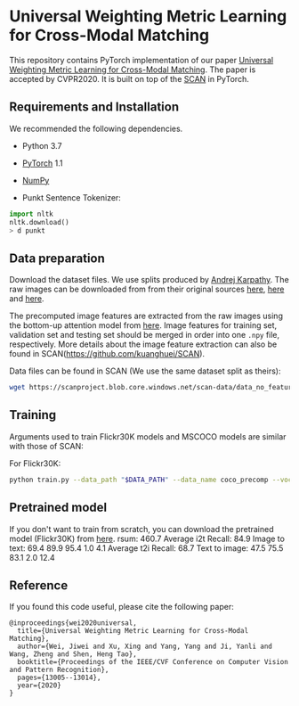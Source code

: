 # Universal Weighting Metric Learning for Cross-Modal Matching
This repository contains PyTorch implementation of our paper [Universal Weighting Metric Learning for Cross-Modal Matching](https://arxiv.org/abs/2010.03403).
The paper is accepted by CVPR2020. It is built on top of the [SCAN](https://github.com/kuanghuei/SCAN) in PyTorch.


## Requirements and Installation
We recommended the following dependencies.

* Python 3.7
* [PyTorch](http://pytorch.org/) 1.1
* [NumPy](http://www.numpy.org/) 

* Punkt Sentence Tokenizer:
```python
import nltk
nltk.download()
> d punkt
```


## Data preparation

Download the dataset files. We use splits produced by [Andrej Karpathy](http://cs.stanford.edu/people/karpathy/deepimagesent/). The raw images can be downloaded from from their original sources [here](http://nlp.cs.illinois.edu/HockenmaierGroup/Framing_Image_Description/KCCA.html), [here](http://shannon.cs.illinois.edu/DenotationGraph/) and [here](http://mscoco.org/).

The precomputed image features are extracted from the raw images using the bottom-up attention model from [here](https://github.com/peteanderson80/bottom-up-attention). Image features for training set, validation set and testing set should be merged in order into one `.npy` file, respectively. More details about the image feature extraction can also be found in SCAN(https://github.com/kuanghuei/SCAN).

Data files can be found in SCAN (We use the same dataset split as theirs):

```bash
wget https://scanproject.blob.core.windows.net/scan-data/data_no_feature.zip
```

## Training
Arguments used to train Flickr30K models and MSCOCO models are similar with those of SCAN:

For Flickr30K:
```bash
python train.py --data_path "$DATA_PATH" --data_name coco_precomp --vocab_path "$VOCAB_PATH" --logger_name runs/coco_scan/log --model_name runs/coco_scan/log --max_violation --bi_gru  --agg_func=Mean --cross_attn=i2t --lambda_softmax=4
```
## Pretrained model
If you don't want to train from scratch, you can download the pretrained model (Flickr30K) from [here](https://drive.google.com/file/d/1DTYFioI1BRIQZssMRpW6lQpTVHeQV3vA/view?usp=sharing).
rsum: 460.7
Average i2t Recall: 84.9
Image to text: 69.4 89.9 95.4 1.0 4.1
Average t2i Recall: 68.7
Text to image: 47.5 75.5 83.1 2.0 12.4


## Reference

If you found this code useful, please cite the following paper:
```
@inproceedings{wei2020universal,
  title={Universal Weighting Metric Learning for Cross-Modal Matching},
  author={Wei, Jiwei and Xu, Xing and Yang, Yang and Ji, Yanli and Wang, Zheng and Shen, Heng Tao},
  booktitle={Proceedings of the IEEE/CVF Conference on Computer Vision and Pattern Recognition},
  pages={13005--13014},
  year={2020}
}
```
